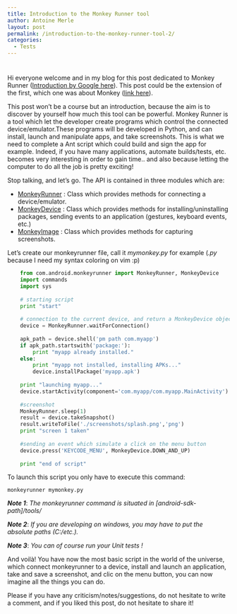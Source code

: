 ```yaml
---
title: Introduction to the Monkey Runner tool
author: Antoine Merle
layout: post
permalink: /introduction-to-the-monkey-runner-tool-2/
categories:
  - Tests
---
```

# 

Hi everyone welcome and in my blog for this post dedicated to Monkey Runner ([Introduction by Google here][1]). This post could be the extension of the first, which one was about Monkey ([link here][2]).   
  
This post won’t be a course but an introduction, because the aim is to discover by yourself how much this tool can be powerful. Monkey Runner is a tool which let the developer create programs which control the connected device/emulator.These programs will be developed in Python, and can install, launch and manipulate apps, and take screenshots. This is what we need to complete a Ant script which could build and sign the app for example. Indeed, if you have many applications, automate builds/tests, etc. becomes very interesting in order to gain time.. and also because letting the computer to do all the job is pretty exciting!   
  
Stop talking, and let’s go. The API is contained in three modules which are:

 [1]: http://developer.android.com/tools/help/monkeyrunner_concepts.html
 [2]: http://antoine-merle.com/monkey-tool/

*   [MonkeyRunner][3] : Class which provides methods for connecting a device/emulator.
*   [MonkeyDevice][4] : Class which provides methods for installing/uninstalling packages, sending events to an application (gestures, keyboard events, etc.)
*   [MonkeyImage][5] : Class which provides methods for capturing screenshots.

 [3]: http://developer.android.com/tools/help/MonkeyRunner.html "MonkeyRunner"
 [4]: http://developer.android.com/tools/help/MonkeyDevice.html "MonkeyDevice"
 [5]: http://developer.android.com/tools/help/MonkeyImage.html

Let’s create our monkeyrunner file, call it *mymonkey.py* for example (*.py* because I need my syntax coloring on vim :p)
```python
    from com.android.monkeyrunner import MonkeyRunner, MonkeyDevice
    import commands
    import sys
     
    # starting script
    print "start"
     
    # connection to the current device, and return a MonkeyDevice object
    device = MonkeyRunner.waitForConnection()
     
    apk_path = device.shell('pm path com.myapp')
    if apk_path.startswith('package:'):
        print "myapp already installed."
    else:
        print "myapp not installed, installing APKs..."
        device.installPackage('myapp.apk')
     
    print "launching myapp..."
    device.startActivity(component='com.myapp/com.myapp.MainActivity')
     
    #screenshot
    MonkeyRunner.sleep(1)
    result = device.takeSnapshot()
    result.writeToFile('./screenshots/splash.png','png')
    print "screen 1 taken"
     
    #sending an event which simulate a click on the menu button
    device.press('KEYCODE_MENU', MonkeyDevice.DOWN_AND_UP)
     
    print "end of script"
```
To launch this script you only have to execute this command:

    monkeyrunner mymonkey.py

***Note 1***: *The monkeyrunner command is situated in [android-sdk-path]/tools/*   
  
***Note 2***: *If you are developing on windows, you may have to put the absolute paths (C:/etc.).*   
  
***Note 3***: *You can of course run your Unit tests !*  
  
And voilà! You have now the most basic script in the world of the universe, which connect monkeyrunner to a device, install and launch an application, take and save a screenshot, and clic on the menu button, you can now imagine all the things you can do.   
  
Please if you have any criticism/notes/suggestions, do not hesitate to write a comment, and if you liked this post, do not hesitate to share it!